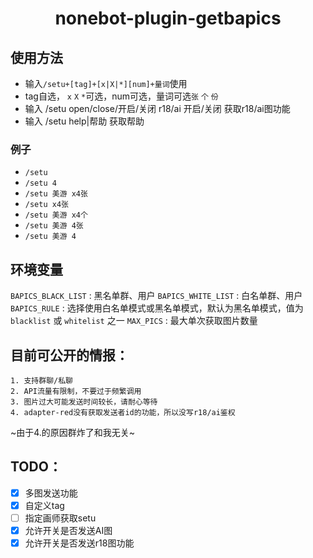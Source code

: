 # <center>nonebot-plugin-getbapics</center>
## 使用方法
* 输入```/setu+[tag]+[x|X|*][num]+量词```使用
* tag自选， ```x``` ```X``` ```*```可选，num可选，量词可选```张``` ```个``` ```份```
* 输入 /setu open/close/开启/关闭 r18/ai 开启/关闭 获取r18/ai图功能
* 输入 /setu help|帮助 获取帮助
### 例子
* ```/setu```
* ```/setu 4```
* ```/setu 美游 x4张```
* ```/setu x4张```
* ```/setu 美游 x4个```
* ```/setu 美游 4张```
* ```/setu 美游 4```

## 环境变量
`BAPICS_BLACK_LIST` : 黑名单群、用户
`BAPICS_WHITE_LIST` : 白名单群、用户
`BAPICS_RULE` : 选择使用白名单模式或黑名单模式，默认为黑名单模式，值为 `blacklist` 或 `whitelist` 之一
`MAX_PICS` : 最大单次获取图片数量

## 目前可公开的情报：
```
1. 支持群聊/私聊
2. API流量有限制，不要过于频繁调用
3. 图片过大可能发送时间较长，请耐心等待
4. adapter-red没有获取发送者id的功能，所以没写r18/ai鉴权
```
~由于4.的原因群炸了和我无关~
## TODO：

- [x] 多图发送功能
- [x] 自定义tag
- [ ] 指定画师获取setu
- [x] 允许开关是否发送AI图
- [x] 允许开关是否发送r18图功能
